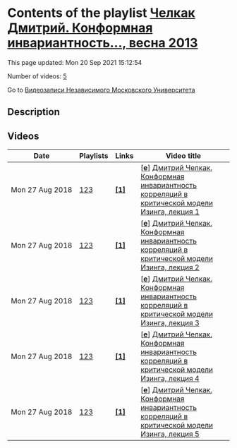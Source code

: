 # Contents of the playlist [Челкак Дмитрий. Конформная инвариантность..., весна 2013](https://www.youtube.com/playlist?list=PLp9ABVh6_x4Hmf7FUtwTmb4mEaZjHANOe)

This page updated: Mon 20 Sep 2021 15:12:54

Number of videos: [5](#videos)

Go to [Видеозаписи Независимого Московского Университета](../README.md)

## Description



## Videos

|Date|Playlists|Links|Video title|
|---|---|---|---|
| Mon&nbsp;27&nbsp;Aug&nbsp;2018 | [123](../playlists/123 "Челкак Дмитрий. Конформная инвариантность..., весна 2013") | [**[1]**](http://ium.mccme.ru/s13/chelkak-izing.html) | [[**e**](https://studio.youtube.com/video/QHGEMV8s5_U/edit "Edit")] [Дмитрий Челкак. Конформная инвариантность корреляций в критической модели Изинга, лекция 1](https://www.youtube.com/watch?v=QHGEMV8s5_U&list=PLp9ABVh6_x4Hmf7FUtwTmb4mEaZjHANOe "Спецкурс НМУ.&#013;27 марта 2013 г. 19:20, НМУ 303 (Большой Власьевский пер., 11)&#013;http://ium.mccme.ru/s13/chelkak-izing.html") |
| Mon&nbsp;27&nbsp;Aug&nbsp;2018 | [123](../playlists/123 "Челкак Дмитрий. Конформная инвариантность..., весна 2013") | [**[1]**](http://ium.mccme.ru/s13/chelkak-izing.html) | [[**e**](https://studio.youtube.com/video/plRMR4cnqo0/edit "Edit")] [Дмитрий Челкак. Конформная инвариантность корреляций в критической модели Изинга, лекция 2](https://www.youtube.com/watch?v=plRMR4cnqo0&list=PLp9ABVh6_x4Hmf7FUtwTmb4mEaZjHANOe "Спецкурс НМУ.&#013;3 апреля 2013 г. 19:20, НМУ 303 (Большой Власьевский пер., 11)&#013;http://ium.mccme.ru/s13/chelkak-izing.html") |
| Mon&nbsp;27&nbsp;Aug&nbsp;2018 | [123](../playlists/123 "Челкак Дмитрий. Конформная инвариантность..., весна 2013") | [**[1]**](http://ium.mccme.ru/s13/chelkak-izing.html) | [[**e**](https://studio.youtube.com/video/7_2u5NK1Sko/edit "Edit")] [Дмитрий Челкак. Конформная инвариантность корреляций в критической модели Изинга, лекция 3](https://www.youtube.com/watch?v=7_2u5NK1Sko&list=PLp9ABVh6_x4Hmf7FUtwTmb4mEaZjHANOe "Спецкурс НМУ.&#013;10 апреля 2013 г. 19:20, НМУ 303 (Большой Власьевский пер., 11)&#013;http://ium.mccme.ru/s13/chelkak-izing.html") |
| Mon&nbsp;27&nbsp;Aug&nbsp;2018 | [123](../playlists/123 "Челкак Дмитрий. Конформная инвариантность..., весна 2013") | [**[1]**](http://ium.mccme.ru/s13/chelkak-izing.html) | [[**e**](https://studio.youtube.com/video/HTkNxCFPJlU/edit "Edit")] [Дмитрий Челкак. Конформная инвариантность корреляций в критической модели Изинга, лекция 4](https://www.youtube.com/watch?v=HTkNxCFPJlU&list=PLp9ABVh6_x4Hmf7FUtwTmb4mEaZjHANOe "Спецкурс НМУ.&#013;17 апреля 2013 г. 19:20, НМУ 303 (Большой Власьевский пер., 11)&#013;http://ium.mccme.ru/s13/chelkak-izing.html") |
| Mon&nbsp;27&nbsp;Aug&nbsp;2018 | [123](../playlists/123 "Челкак Дмитрий. Конформная инвариантность..., весна 2013") | [**[1]**](http://ium.mccme.ru/s13/chelkak-izing.html) | [[**e**](https://studio.youtube.com/video/IR2uTHHASNw/edit "Edit")] [Дмитрий Челкак. Конформная инвариантность корреляций в критической модели Изинга, лекция 5](https://www.youtube.com/watch?v=IR2uTHHASNw&list=PLp9ABVh6_x4Hmf7FUtwTmb4mEaZjHANOe "Спецкурс НМУ.&#013;24 апреля 2013 г. 19:20, НМУ 303 (Большой Власьевский пер., 11)&#013;http://ium.mccme.ru/s13/chelkak-izing.html") |
